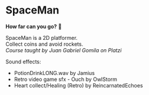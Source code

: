 # SpaceMan
**How far can you go?** 🚀

SpaceMan is a 2D platformer. <br>
Collect coins and avoid rockets. <br>
_Course taught by Juan Gabriel Gomila on Platzi_

Sound effects:
- PotionDrinkLONG.wav by Jamius
- Retro video game sfx - Ouch by OwlStorm
- Heart collect/Healing (Retro) by ReincarnatedEchoes
